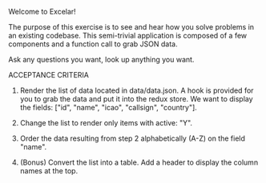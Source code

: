 Welcome to Excelar!

The purpose of this exercise is to see and hear how you solve problems in an existing codebase. This semi-trivial application is composed of a few components and a function call to grab JSON data.

Ask any questions you want, look up anything you want.

ACCEPTANCE CRITERIA

1. Render the list of data located in data/data.json. A hook is provided for you to grab the data and put it into the redux store. We want to display the fields: ["id", "name", "icao", "callsign", "country"].

2. Change the list to render only items with active: "Y".

3. Order the data resulting from step 2 alphabetically (A-Z) on the field "name".

4. (Bonus) Convert the list into a table. Add a header to display the column names at the top.
